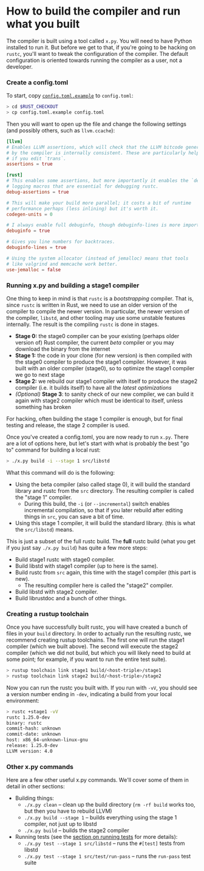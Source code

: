 # How to build the compiler and run what you built

The compiler is built using a tool called `x.py`. You will need to
have Python installed to run it. But before we get to that, if you're going to
be hacking on `rustc`, you'll want to tweak the configuration of the compiler.
The default configuration is oriented towards running the compiler as a user,
not a developer.

### Create a config.toml

To start, copy [`config.toml.example`] to `config.toml`:

[`config.toml.example`]: https://github.com/rust-lang/rust/blob/master/config.toml.example

```bash
> cd $RUST_CHECKOUT
> cp config.toml.example config.toml
```

Then you will want to open up the file and change the following
settings (and possibly others, such as `llvm.ccache`):

```toml
[llvm]
# Enables LLVM assertions, which will check that the LLVM bitcode generated
# by the compiler is internally consistent. These are particularly helpful
# if you edit `trans`.
assertions = true

[rust]
# This enables some assertions, but more importantly it enables the `debug!`
# logging macros that are essential for debugging rustc.
debug-assertions = true

# This will make your build more parallel; it costs a bit of runtime
# performance perhaps (less inlining) but it's worth it.
codegen-units = 0

# I always enable full debuginfo, though debuginfo-lines is more important.
debuginfo = true

# Gives you line numbers for backtraces.
debuginfo-lines = true

# Using the system allocator (instead of jemalloc) means that tools
# like valgrind and memcache work better.
use-jemalloc = false
```

### Running x.py and building a stage1 compiler

One thing to keep in mind is that `rustc` is a _bootstrapping_ compiler. That
is, since `rustc` is written in Rust, we need to use an older version of the
compiler to compile the newer version. In particular, the newer version of the
compiler, `libstd`, and other tooling may use some unstable features
internally. The result is the compiling `rustc` is done in stages.

- **Stage 0:** the stage0 compiler can be your existing
  (perhaps older version of)
  Rust compiler, the current _beta_ compiler or you may download the binary
  from the internet
- **Stage 1:** the code in your clone (for new version)
  is then compiled with the stage0
  compiler to produce the stage1 compiler.
  However, it was built with an older compiler (stage0),
  so to optimize the stage1 compiler we go to next stage
- **Stage 2:** we rebuild our stage1 compiler with itself
  to produce the stage2 compiler (i.e. it builds
  itself) to have all the _latest optimizations_
- _(Optional)_ **Stage 3**: to sanity check of our new compiler,
  we can build it again
  with stage2 compiler which must be identical to itself,
  unless something has broken

For hacking, often building the stage 1 compiler is enough, but for
final testing and release, the stage 2 compiler is used.

Once you've created a config.toml, you are now ready to run
`x.py`. There are a lot of options here, but let's start with what is
probably the best "go to" command for building a local rust:

```bash
> ./x.py build -i --stage 1 src/libstd
```

What this command will do is the following:

- Using the beta compiler (also called stage 0), it will build the
  standard library and rustc from the `src` directory. The resulting
  compiler is called the "stage 1" compiler.
  - During this build, the `-i` (or `--incremental`) switch enables incremental
    compilation, so that if you later rebuild after editing things in
    `src`, you can save a bit of time.
- Using this stage 1 compiler, it will build the standard library.
  (this is what the `src/libstd`) means.

This is just a subset of the full rustc build. The **full** rustc build
(what you get if you just say `./x.py build`) has quite a few more steps:

- Build stage1 rustc with stage0 compiler.
- Build libstd with stage1 compiler (up to here is the same).
- Build rustc from `src` again, this time with the stage1 compiler
  (this part is new).
  - The resulting compiler here is called the "stage2" compiler.
- Build libstd with stage2 compiler.
- Build librustdoc and a bunch of other things.

### Creating a rustup toolchain

Once you have successfully built rustc, you will have created a bunch
of files in your `build` directory. In order to actually run the
resulting rustc, we recommend creating rustup toolchains. The first
one will run the stage1 compiler (which we built above). The second
will execute the stage2 compiler (which we did not build, but which
you will likely need to build at some point; for example, if you want
to run the entire test suite).

```bash
> rustup toolchain link stage1 build/<host-triple>/stage1
> rustup toolchain link stage2 build/<host-triple>/stage2
```

Now you can run the rustc you built with. If you run with `-vV`, you
should see a version number ending in `-dev`, indicating a build from
your local environment:

```bash
> rustc +stage1 -vV
rustc 1.25.0-dev
binary: rustc
commit-hash: unknown
commit-date: unknown
host: x86_64-unknown-linux-gnu
release: 1.25.0-dev
LLVM version: 4.0
```

### Other x.py commands

Here are a few other useful x.py commands. We'll cover some of them in detail
in other sections:

- Building things:
  - `./x.py clean` – clean up the build directory (`rm -rf build` works too,
    but then you have to rebuild LLVM)
  - `./x.py build --stage 1` – builds everything using the stage 1 compiler,
    not just up to libstd
  - `./x.py build` – builds the stage2 compiler
- Running tests (see the [section on running tests](./tests/running.html) for
  more details):
  - `./x.py test --stage 1 src/libstd` – runs the `#[test]` tests from libstd
  - `./x.py test --stage 1 src/test/run-pass` – runs the `run-pass` test suite
